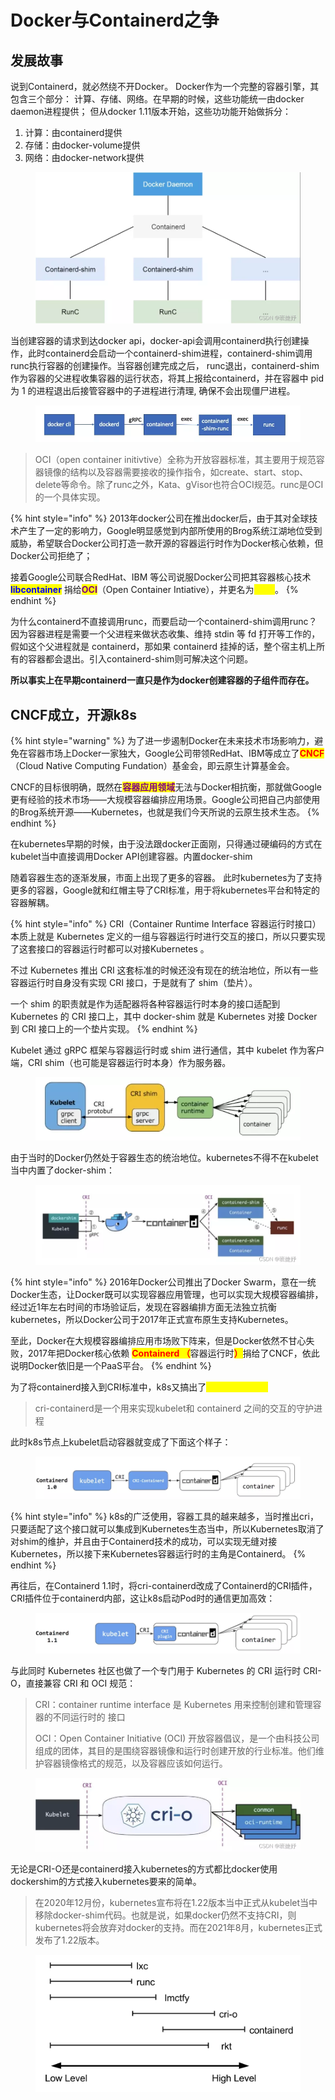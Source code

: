# Docker与Containerd之争

## 发展故事

说到Containerd，就必然绕不开Docker。 Docker作为一个完整的容器引擎，其包含三个部分： 计算、存储、网络。在早期的时候，这些功能统一由docker daemon进程提供； 但从docker 1.11版本开始，这些功功能开始做拆分：

1. 计算：由containerd提供&#x20;
2. 存储：由docker-volume提供&#x20;
3. 网络：由docker-network提供

<figure><img src="../.gitbook/assets/image (1) (1) (1) (1) (1) (1) (1) (1) (1) (1) (1) (1).png" alt=""><figcaption></figcaption></figure>

当创建容器的请求到达docker api，docker-api会调用containerd执行创建操作，此时containerd会启动一个containerd-shim进程，containerd-shim调用runc执行容器的创建操作。当容器创建完成之后， runc退出，containerd-shim作为容器的父进程收集容器的运行状态，将其上报给containerd，并在容器中 pid 为 1 的进程退出后接管容器中的子进程进行清理, 确保不会出现僵尸进程。

<figure><img src="../.gitbook/assets/image (2) (1) (1) (1) (1) (1) (1) (1) (1) (1).png" alt=""><figcaption></figcaption></figure>

> &#x20;OCI（open container initivtive）全称为开放容器标准，其主要用于规范容器镜像的结构以及容器需要接收的操作指令，如create、start、stop、delete等命令。除了runc之外，Kata、gVisor也符合OCI规范。runc是OCI的一个具体实现。

{% hint style="info" %}
2013年docker公司在推出docker后，由于其对全球技术产生了一定的影响力，Google明显感觉到内部所使用的Brog系统江湖地位受到威胁，希望联合Docker公司打造一款开源的容器运行时作为Docker核心依赖，但Docker公司拒绝了；

接着Google公司联合RedHat、IBM 等公司说服Docker公司把其容器核心技术 <mark style="color:blue;">**libcontainer**</mark> 捐给<mark style="color:purple;">**OCI**</mark>（Open Container Intiative），并更名为<mark style="color:yellow;">**runC**</mark>。
{% endhint %}

为什么containerd不直接调用runc，而要启动一个containerd-shim调用runc？因为容器进程是需要一个父进程来做状态收集、维持 stdin 等 fd 打开等工作的，假如这个父进程就是 containerd，那如果 containerd 挂掉的话，整个宿主机上所有的容器都会退出。引入containerd-shim则可解决这个问题。

**所以事实上在早期containerd一直只是作为docker创建容器的子组件而存在。**

## CNCF成立，开源k8s

{% hint style="warning" %}
为了进一步遏制Docker在未来技术市场影响力，避免在容器市场上Docker一家独大，Google公司带领RedHat、IBM等成立了<mark style="color:red;">**CNCF**</mark>（Cloud Native Computing Fundation）基金会，即云原生计算基金会。

CNCF的目标很明确，既然在<mark style="color:purple;">**容器应用领域**</mark>无法与Docker相抗衡，那就做Google更有经验的技术市场——大规模容器编排应用场景。Google公司把自己内部使用的Brog系统开源——Kubernetes，也就是我们今天所说的云原生技术生态。
{% endhint %}

在kubernetes早期的时候，由于没法跟docker正面刚，只得通过硬编码的方式在kubelet当中直接调用Docker API创建容器。内置docker-shim

随着容器生态的逐渐发展，市面上出现了更多的容器。 此时kubernetes为了支持更多的容器，Google就和红帽主导了CRI标准，用于将kubernetes平台和特定的容器解耦。&#x20;

{% hint style="info" %}
CRI（Container Runtime Interface 容器运行时接口） 本质上就是 Kubernetes 定义的一组与容器运行时进行交互的接口，所以只要实现了这套接口的容器运行时都可以对接Kubernetes 。

不过 Kubernetes 推出 CRI 这套标准的时候还没有现在的统治地位，所以有一些容器运行时自身没有实现 CRI 接口，于是就有了 shim（垫片）。

一个 shim 的职责就是作为适配器将各种容器运行时本身的接口适配到 Kubernetes 的 CRI 接口上，其中 docker-shim 就是 Kubernetes 对接 Docker 到 CRI 接口上的一个垫片实现。
{% endhint %}

Kubelet 通过 gRPC 框架与容器运行时或 shim 进行通信，其中 kubelet 作为客户端，CRI shim（也可能是容器运行时本身）作为服务器。

<figure><img src="../.gitbook/assets/image (3) (1) (1) (1) (1) (1) (1) (1) (1).png" alt=""><figcaption></figcaption></figure>

由于当时的Docker仍然处于容器生态的统治地位。kubernetes不得不在kubelet当中内置了docker-shim：

<figure><img src="../.gitbook/assets/image (4) (1) (1) (1) (1) (1) (1) (1).png" alt=""><figcaption></figcaption></figure>

{% hint style="info" %}
2016年Docker公司推出了Docker Swarm，意在一统Docker生态，让Docker既可以实现容器应用管理，也可以实现大规模容器编排，经过近1年左右时间的市场验证后，发现在容器编排方面无法独立抗衡kubernetes，所以Docker公司于2017年正式宣布原生支持Kubernetes。

至此，Docker在大规模容器编排应用市场败下阵来，但是Docker依然不甘心失败，2017年把Docker核心依赖 <mark style="color:red;">**Containerd （**</mark>容器运行时<mark style="color:red;">**）**</mark>捐给了CNCF，依此说明Docker依旧是一个PaaS平台。
{% endhint %}

为了将containerd接入到CRI标准中，k8s又搞出了<mark style="color:yellow;">**cri-containerd**</mark>

> cri-containerd是一个用来实现kubelet和 containerd 之间的交互的守护进程

此时k8s节点上kubelet启动容器就变成了下面这个样子：

<figure><img src="../.gitbook/assets/image (5) (1) (1) (1) (1) (1).png" alt=""><figcaption></figcaption></figure>

{% hint style="info" %}
k8s的广泛使用，容器工具的越来越多，当时推出cri，只要适配了这个接口就可以集成到Kubernetes生态当中，所以Kubernetes取消了对shim的维护，并且由于Containerd技术的成功，可以实现无缝对接Kubernetes，所以接下来Kubernetes容器运行时的主角是Containerd。
{% endhint %}

再往后，在Containerd 1.1时，将cri-containerd改成了Containerd的CRI插件，CRI插件位于containerd内部，这让k8s启动Pod时的通信更加高效：

<figure><img src="../.gitbook/assets/image (6) (1) (1) (1) (1) (1).png" alt=""><figcaption></figcaption></figure>

与此同时 Kubernetes 社区也做了一个专门用于 Kubernetes 的 CRI 运行时 CRI-O，直接兼容 CRI 和 OCI 规范：

> CRI：container runtime interface 是 Kubernetes 用来控制创建和管理容器的不同运行时的 接口
>
> OCI：Open Container Initiative (OCI) 开放容器倡议，是一个由科技公司组成的团体，其目的是围绕容器镜像和运行时创建开放的行业标准。他们维护容器镜像格式的规范，以及容器应该如何运行。

<figure><img src="../.gitbook/assets/image (7) (1) (1) (1) (1) (1).png" alt=""><figcaption></figcaption></figure>

无论是CRI-O还是containerd接入kubernetes的方式都比docker使用dockershim的方式接入kubernetes要来的简单。

> 在2020年12月份，kubernetes宣布将在1.22版本当中正式从kubelet当中移除docker-shim代码。也就是说，如果docker仍然不支持CRI，则kubernetes将会放弃对docker的支持。而在2021年8月，kubernetes正式发布了1.22版本。

<figure><img src="../.gitbook/assets/image (1) (1) (1) (1) (1) (1) (1) (1) (1) (1).png" alt=""><figcaption></figcaption></figure>
